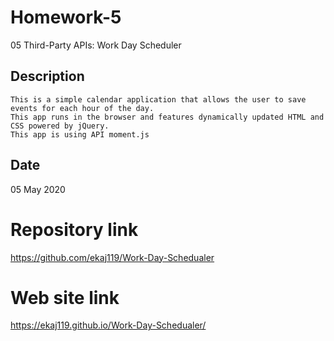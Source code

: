 # Homework-5

05 Third-Party APIs: Work Day Scheduler

## Description

    This is a simple calendar application that allows the user to save events for each hour of the day.
    This app runs in the browser and features dynamically updated HTML and CSS powered by jQuery.
    This app is using API moment.js
    
## Date 

05 May 2020

# Repository link
https://github.com/ekaj119/Work-Day-Schedualer

# Web site link
https://ekaj119.github.io/Work-Day-Schedualer/
